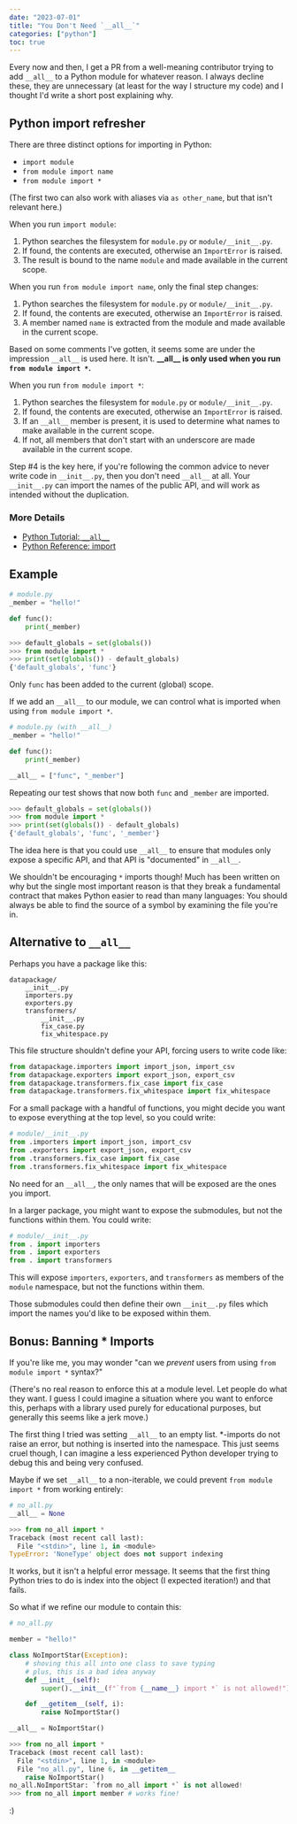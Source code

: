 ```yaml
---
date: "2023-07-01"
title: "You Don't Need `__all__`"
categories: ["python"]
toc: true
---
```


Every now and then, I get a PR from a well-meaning contributor trying to add `__all__` to a Python module for whatever reason. I always decline these, they are unnecessary (at least for the way I structure my code) and I thought I'd write a short post explaining why.

## Python import refresher

There are three distinct options for importing in Python: 

* `import module`
* `from module import name`
* `from module import *`

(The first two can also work with aliases via `as other_name`, but that isn't relevant here.)

When you run `import module`:

1. Python searches the filesystem for `module.py` or `module/__init__.py`.
2. If found, the contents are executed, otherwise an `ImportError` is raised.
3. The result is bound to the name `module` and made available in the current scope.

When you run `from module import name`, only the final step changes:

1. Python searches the filesystem for `module.py` or `module/__init__.py`.
2. If found, the contents are executed, otherwise an `ImportError` is raised.
3. A member named `name` is extracted from the module and made available in the current scope.

Based on some comments I've gotten, it seems some are under the impression `__all__` is used here. It isn't. **\_\_all\_\_ is only used when you run `from module import *`.**

When you run `from module import *`:

1. Python searches the filesystem for `module.py` or `module/__init__.py`.
2. If found, the contents are executed, otherwise an `ImportError` is raised.
3. If an `__all__` member is present, it is used to determine what names to make available in the current scope.
4. If not, all members that don't start with an underscore are made available in the current scope.

Step #4 is the key here, if you're following the common advice to never write code in `__init__.py`, then you don't need `__all__` at all.  Your `__init__.py` can import the names of the public API, and will work as intended without the duplication.

### More Details

* [Python Tutorial: `__all__`](https://docs.python.org/3/tutorial/modules.html#importing-from-a-package)
* [Python Reference: import](https://docs.python.org/3/reference/import.html)

## Example

```python
# module.py
_member = "hello!"

def func():
    print(_member)
```

```python
>>> default_globals = set(globals())
>>> from module import *
>>> print(set(globals()) - default_globals)
{'default_globals', 'func'}
```
Only `func` has been added to the current (global) scope.

If we add an `__all__` to our module, we can control what is imported when using `from module import *`.

```python
# module.py (with __all__)
_member = "hello!"

def func():
    print(_member)

__all__ = ["func", "_member"]
```

Repeating our test shows that now both `func` and `_member` are imported.

```python
>>> default_globals = set(globals())
>>> from module import *
>>> print(set(globals()) - default_globals)
{'default_globals', 'func', '_member'}
```

The idea here is that you could use `__all__` to ensure that modules only expose a specific API, and that API is "documented" in `__all__`.

We shouldn't be encouraging `*` imports though! Much has been written on why but the single most important reason is that they break a fundamental contract that makes Python easier to read than many languages: You should always be able to find the source of a symbol by examining the file you're in.

## Alternative to `__all__`

Perhaps you have a package like this:

```
datapackage/
    __init__.py
    importers.py
    exporters.py
    transformers/
        __init__.py
        fix_case.py
        fix_whitespace.py
```

This file structure shouldn't define your API, forcing users to write code like:

```python
from datapackage.importers import import_json, import_csv
from datapackage.exporters import export_json, export_csv
from datapackage.transformers.fix_case import fix_case
from datapackage.transformers.fix_whitespace import fix_whitespace
```

For a small package with a handful of functions, you might decide you want to expose everything at the top level, so you could write:

```python
# module/__init__.py
from .importers import import_json, import_csv
from .exporters import export_json, export_csv
from .transformers.fix_case import fix_case
from .transformers.fix_whitespace import fix_whitespace
```

No need for an `__all__`, the only names that will be exposed are the ones you import.

In a larger package, you might want to expose the submodules, but not the functions within them.  You could write:

```python
# module/__init__.py
from . import importers
from . import exporters
from . import transformers
```

This will expose `importers`, `exporters`, and `transformers` as members of the `module` namespace, but not the functions within them.

Those submodules could then define their own `__init__.py` files which import the names you'd like to be exposed within them.

## Bonus: Banning * Imports

If you're like me, you may wonder "can we *prevent* users from using `from module import *` syntax?"

(There's no real reason to enforce this at a module level. Let people do what they want. I guess I could imagine a situation where you want to enforce this, perhaps with a library used purely for educational purposes, but generally this seems like a jerk move.)

The first thing I tried was setting `__all__` to an empty list.  *-imports do not raise an error, but nothing is inserted into the namespace. This just seems cruel though, I can imagine a less experienced Python developer trying to debug this and being very confused.

Maybe if we set `__all__` to a non-iterable, we could prevent `from module import *` from working entirely:

```python
# no_all.py
__all__ = None
```

```python
>>> from no_all import *
Traceback (most recent call last):
  File "<stdin>", line 1, in <module>
TypeError: 'NoneType' object does not support indexing
```

It works, but it isn't a helpful error message.  It seems that the first thing Python tries to do is index into the object (I expected iteration!) and that fails.

So what if we refine our module to contain this:

```python
# no_all.py

member = "hello!"

class NoImportStar(Exception):
    # shoving this all into one class to save typing
    # plus, this is a bad idea anyway
    def __init__(self):
        super().__init__(f"`from {__name__} import *` is not allowed!")

    def __getitem__(self, i):
        raise NoImportStar()

__all__ = NoImportStar()
```

```python
>>> from no_all import *
Traceback (most recent call last):
  File "<stdin>", line 1, in <module>
  File "no_all.py", line 6, in __getitem__
    raise NoImportStar()
no_all.NoImportStar: `from no_all import *` is not allowed!
>>> from no_all import member # works fine!
```

:)